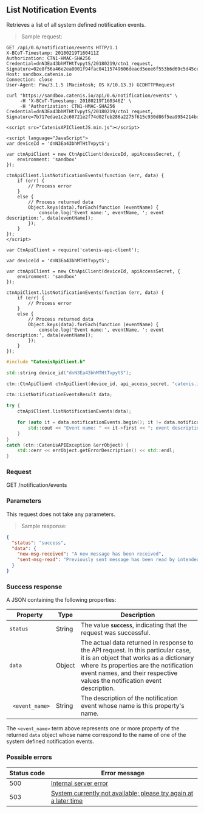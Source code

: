 ## List Notification Events

Retrieves a list of all system defined notification events.

> Sample request:

```http--raw
GET /api/0.6/notification/events HTTP/1.1
X-BCoT-Timestamp: 20180219T160411Z
Authorization: CTN1-HMAC-SHA256 Credential=dnN3Ea43bhMTHtTvpytS/20180219/ctn1_request, Signature=02e8f56a46e2ea8001f94fac04115749606deacd5eee6f553b6d69c5d45ce553
Host: sandbox.catenis.io
Connection: close
User-Agent: Paw/3.1.5 (Macintosh; OS X/10.13.3) GCDHTTPRequest
```

```shell
curl "https://sandbox.catenis.io/api/0.6/notification/events" \
     -H 'X-BCoT-Timestamp: 20180219T160346Z' \
     -H 'Authorization: CTN1-HMAC-SHA256 Credential=dnN3Ea43bhMTHtTvpytS/20180219/ctn1_request, Signature=7b717edae1c2c60721e2f74d02feb286a2275f615c930d86f5ea9954214bdfaf'
```

```html--javascript
<script src="CatenisAPIClientJS.min.js"></script>

<script language="JavaScript">
var deviceId = 'dnN3Ea43bhMTHtTvpytS';

var ctnApiClient = new CtnApiClient(deviceId, apiAccessSecret, {
    environment: 'sandbox'
});

ctnApiClient.listNotificationEvents(function (err, data) {
    if (err) {
        // Process error
    }
    else {
        // Process returned data
        Object.keys(data).forEach(function (eventName) {
            console.log('Event name:', eventName, '; event description:', data[eventName]);
        });
    }
});
</script>
```

```javascript--node
var CtnApiClient = require('catenis-api-client');

var deviceId = 'dnN3Ea43bhMTHtTvpytS';

var ctnApiClient = new CtnApiClient(deviceId, apiAccessSecret, {
    environment: 'sandbox'
});

ctnApiClient.listNotificationEvents(function (err, data) {
    if (err) {
        // Process error
    }
    else {
        // Process returned data
        Object.keys(data).forEach(function (eventName) {
            console.log('Event name:', eventName, '; event description:', data[eventName]);
        });
    }
});
```

```cpp
#include "CatenisApiClient.h"

std::string device_id("dnN3Ea43bhMTHtTvpytS");

ctn::CtnApiClient ctnApiClient(device_id, api_access_secret, "catenis.io", "", "sandbox");

ctn::ListNotificationEventsResult data;

try {
    ctnApiClient.listNotificationEvents(data);

    for (auto it = data.notificationEvents.begin(); it != data.notificationEvents.end(); it++) {
        std::cout << "Event name: " << it->first << "; event description: " << it->second << std::endl;
    }
}
catch (ctn::CatenisAPIException &errObject) {
    std::cerr << errObject.getErrorDescription() << std::endl;
}
```

### Request

GET /notification/events

### Parameters

This request does not take any parameters.

> Sample response:

```json
{
  "status": "success",
  "data": {
    "new-msg-received": "A new message has been received",
    "sent-msg-read": "Previously sent message has been read by intended receiver (target device)"
  }
}
```

### Success response

A JSON containing the following properties:

| Property | Type | Description |
| -------- | ---- | ----------- |
| `status` | String | The value **`success`**, indicating that the request was successful. |
| `data` | Object | The actual data returned in response to the API request. In this particular case, it is an object that works as a dictionary where its properties are the notification event names, and their respective values the notification event description. |
| &nbsp;&nbsp;`<event_name>` | String | The description of the notification event whose name is this property's name. |

<aside class="notice">
The <code>&lt;event_name></code> term above represents one or more property of the returned <code>data</code> object whose name correspond to the name of one of the system defined notification events.
</aside>

### Possible errors

| Status&nbsp;code | Error&nbsp;message |
| ----------- | ------------- |
| 500 | <a href="#error_msg_100">Internal server error |
| 503 | <a href="#error_msg_220">System currently not available; please try again at a later time |
